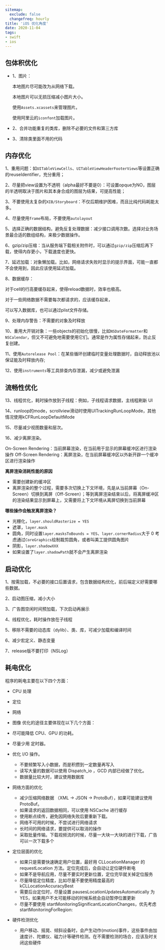 ```yaml
---
sitemap:
  exclude: false
  changefreq: hourly
title: 'iOS 优化角度'
date: 2020-11-04
tags:
- swift
- ios
---
```


## 包体积优化

* 1、图片：

  本地图片尽可能改为从网络下载。

  本地图片可以无损压缩减小图片大小。

  使用`Assets.xcassets`来管理图片。

  使用阿里云的`iconfont`加载图片。

* 2、合并功能重复的类库，删除不必要的文件和第三方库

* 3、清除类里面不用的代码

## 内存优化

1、重用问题：如`UITableViewCells`、`UITableViewHeaderFooterViews`等设置正确的reuseIdentifier，充分重用；

2、尽量把view设置为不透明（alpha最好不要是0）：可设置opque为NO，图层的半透明取决于图片和其本身合成的图层为结果，可提高性能；

3、不要使用太复杂的`XIB/Storyboard`：不仅后期维护困难，而且比纯代码耗能太多。

4、尽量使用`frame`布局，不要使用`autolayout`

5、选择正确的数据结构，避免反复处理数据：减少接口调用次数。选择对业务场景最合适的数组结构，来极少数据操作。

6、gzip/zip压缩：当从服务端下载相关附件时，可以通过`gzip/zip`压缩后再下载，使得内存更小，下载速度也更快。

7、延迟加载：对象懒加载。比如，网络请求失败时显示的提示界面，可能一直都不会使用到，因此应该使用延迟加载。

8、数据缓存：

对于cell的行高要缓存起来，使得reload数据时，效率也极高。

对于一些网络数据不需要每次都请求的，应该缓存起来，

可以写入数据库，也可以通过plist文件存储。

9、处理内存警告：不需要的对象及时释放

10、重用大开销对象：一些objects的初始化很慢，比如`NSDateFormatter`和`NSCalendar`，但又不可避免地需要使用它们。通常是作为属性存储起来，防止反复创建。

11、使用`Autorelease Pool`：在某些循环创建临时变量处理数据时，自动释放池以保证能及时释放内存;

12、使用`instruments`等工具排查内存泄漏，减少或避免泄漏

## 流畅性优化

13、线程优化，耗时操作放到子线程：例如，子线程请求数据，主线程刷新 UI

14、runloop的mode，scrollview滑动时使用UITrackingRunLoopMode，其他情况使用kCFRunLoopDefaultMode

15、尽量减少视图数量和层次。

16、减少离屏渲染。

On-Screen Rendering：当前屏幕渲染，在当前用于显示的屏幕缓冲区进行渲染操作
Off-Screen Rendering：离屏渲染，在当前屏幕缓冲区以外新开辟一个缓冲区进行渲染操作

**离屏渲染消耗性能的原因**
* 需要创建新的缓冲区
* 离屏渲染的整个过程，需要多次切换上下文环境，先是从当前屏幕（On-Screen）切换到离屏（Off-Screen）；等到离屏渲染结束以后，将离屏缓冲区的渲染结果显示到屏幕上，又需要将上下文环境从离屏切换到当前屏幕   
 
**哪些操作会触发离屏渲染？**
* 光栅化，`layer.shouldRasterize = YES`
* 遮罩，`layer.mask`
* 圆角，同时设置`layer.masksToBounds = YES`、`layer.cornerRadius`大于 0
考虑通过`CoreGraphics`绘制裁剪圆角，或者叫美工提供圆角图片
* 阴影，`layer.shadowXXX`
* 如果设置了`layer.shadowPath`就不会产生离屏渲染

## 启动优化

1、按需加载，不必要的接口后置请求，包含数据结构优化，前后端定义好需要哪些数据。

2、启动图压缩，减小大小

3、广告图空闲时间预加载，下次启动再展示

4、线程优化，耗时操作放在子线程

5、移除不需要的动态库（dylib）、类、库，可减少加载和编译时间

6、减少宏定义、静态变量

7、release版不要打印（NSLog）

## 耗电优化

程序的耗电主要在以下四个方面：

* CPU 处理
* 定位
* 网络
* 图像
优化的途径主要体现在以下几个方面：

* 尽可能降低 CPU、GPU 的功耗。
* 尽量少用 定时器。
* 优化 I/O 操作。
    * 不要频繁写入小数据，而是积攒到一定数量再写入
    * 读写大量的数据可以使用 Dispatch_io ，GCD 内部已经做了优化。
    * 数据量比较大时，建议使用数据库

* 网络方面的优化
    * 减少压缩网络数据 （XML -> JSON -> ProtoBuf），如果可能建议使用 ProtoBuf。
    * 如果请求的返回数据相同，可以使用 NSCache 进行缓存
    * 使用断点续传，避免因网络失败后要重新下载。
    * 网络不可用的时候，不尝试进行网络请求
    * 长时间的网络请求，要提供可以取消的操作
    * 采取批量传输。下载视频流的时候，尽量一大块一大块的进行下载，广告可以一次下载多个
* 定位层面的优化
    * 如果只是需要快速确定用户位置，最好用 CLLocationManager 的 requestLocation 方法。定位完成后，会自动让定位硬件断电
    * 如果不是导航应用，尽量不要实时更新位置，定位完毕就关掉定位服务
    * 尽量降低定位精度，比如尽量不要使用精度最高的 kCLLocationAccuracyBest
    * 需要后台定位时，尽量设置 pausesLocationUpdatesAutomatically 为 YES，如果用户不太可能移动的时候系统会自动暂停位置更新
    * 尽量不要使用 startMonitoringSignificantLocationChanges，优先考虑 startMonitoringForRegion:
* 硬件检测优化
    * 用户移动、摇晃、倾斜设备时，会产生动作(motion)事件，这些事件由加速度计、陀螺仪、磁力计等硬件检测。在不需要检测的场合，应该及时关闭这些硬件


